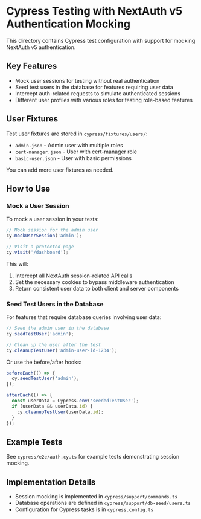 # Cypress Testing with NextAuth v5 Authentication Mocking

This directory contains Cypress test configuration with support for mocking NextAuth v5 authentication.

## Key Features

- Mock user sessions for testing without real authentication
- Seed test users in the database for features requiring user data
- Intercept auth-related requests to simulate authenticated sessions
- Different user profiles with various roles for testing role-based features

## User Fixtures

Test user fixtures are stored in `cypress/fixtures/users/`:

- `admin.json` - Admin user with multiple roles
- `cert-manager.json` - User with cert-manager role
- `basic-user.json` - User with basic permissions

You can add more user fixtures as needed.

## How to Use

### Mock a User Session

To mock a user session in your tests:

```typescript
// Mock session for the admin user
cy.mockUserSession('admin');

// Visit a protected page
cy.visit('/dashboard');
```

This will:
1. Intercept all NextAuth session-related API calls
2. Set the necessary cookies to bypass middleware authentication
3. Return consistent user data to both client and server components

### Seed Test Users in the Database

For features that require database queries involving user data:

```typescript
// Seed the admin user in the database
cy.seedTestUser('admin');

// Clean up the user after the test
cy.cleanupTestUser('admin-user-id-1234');
```

Or use the before/after hooks:

```typescript
beforeEach(() => {
  cy.seedTestUser('admin');
});

afterEach(() => {
  const userData = Cypress.env('seededTestUser');
  if (userData && userData.id) {
    cy.cleanupTestUser(userData.id);
  }
});
```

## Example Tests

See `cypress/e2e/auth.cy.ts` for example tests demonstrating session mocking.

## Implementation Details

- Session mocking is implemented in `cypress/support/commands.ts`
- Database operations are defined in `cypress/support/db-seed/users.ts`
- Configuration for Cypress tasks is in `cypress.config.ts`
